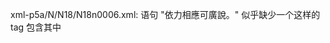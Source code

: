 xml-p5a/N/N18/N18n0006.xml:
  语句 "依力相應可廣說。" 似乎缺少一个这样的 tag 包含其中 <p xml:id="pN18p0084a1001" style="margin-left:2em;text-indent:2em">
